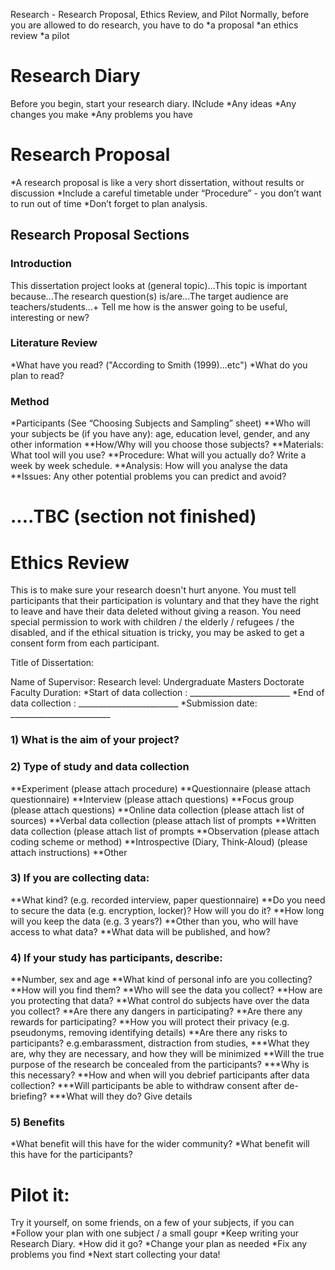 Research -  Research Proposal, Ethics Review, and Pilot
Normally, before you are allowed to do research, you have to do
*a proposal
*an ethics review
*a pilot

# Research Diary
Before you begin, start your research diary. INclude
*Any ideas
*Any changes you make
*Any problems you have


# Research Proposal
*A research proposal is like a very short dissertation, without results or discussion
*Include a careful  timetable under “Procedure” - you don’t want to run out of time
*Don’t forget to plan analysis.

## Research Proposal Sections
### Introduction
This dissertation project looks at (general topic)...This topic is important because...The research question(s) is/are...The target audience are teachers/students...+ Tell me how is the answer going to be useful, interesting or new?
### Literature Review
*What have you read? ("According to Smith (1999)...etc")
*What do you plan to read?

### Method
*Participants (See “Choosing Subjects and Sampling” sheet)
**Who will your subjects be (if you have any): age, education level, gender, and any other information
**How/Why will you choose those subjects?
**Materials: What tool will you use?
**Procedure: What will you actually do? Write a week by week schedule.
**Analysis: How will you analyse the data
**Issues: Any other potential problems you can predict and avoid?

# ....TBC (section not finished)

# Ethics Review
This is to make sure your research doesn't hurt anyone. You must tell participants that their participation is voluntary and that they have the right to leave and have their data deleted without giving a reason. You need special permission to work with children / the elderly / refugees / the disabled, and if the ethical situation is tricky, you may be asked to get a consent form from each participant.


Title of Dissertation:

Name of Supervisor:
Research level: Undergraduate Masters Doctorate Faculty
Duration:
*Start of data collection : _________________________
*End of data collection :  _________________________
*Submission date:  _________________________

### 1) What is the aim of your project?
### 2) Type of study and data collection
**Experiment (please attach procedure)
**Questionnaire (please attach questionnaire)
**Interview (please attach questions)
**Focus group (please attach questions)
**Online data collection (please attach list of sources)
**Verbal data collection (please attach list of prompts
**Written data collection (please attach list of prompts
**Observation (please attach coding scheme or method)
**Introspective (Diary, Think-Aloud) (please attach instructions)
**Other

### 3) If you are collecting data:
**What kind? (e.g. recorded interview, paper questionnaire)
**Do you need to secure the data (e.g. encryption, locker)? How will you do it?
**How long will you keep the data (e.g. 3 years?)
**Other than you, who will have access to what data?
**What data will be published, and how?

### 4) If your study has participants, describe:
**Number, sex and age
**What kind of personal info are you collecting?
**How will you find them?
**Who will see the data you collect?
**How are you protecting that data?
**What control do subjects have over the data you collect?
**Are there any dangers in participating?
**Are there any rewards for participating?
**How you will protect their privacy (e.g. pseudonyms, removing identifying details)
**Are there any risks to participants? e.g.embarassment, distraction from studies,
***What they are, why they are necessary, and how they will be minimized
**Will the true purpose of the research be concealed from the participants?
***Why is this necessary?
**How and when will you debrief participants after data collection?
***Will participants be able to withdraw consent after de-briefing?
***What will they do? Give details

### 5) Benefits
*What benefit will this have for the wider community?
*What benefit will this have for the participants?



# Pilot it:
Try it yourself, on some friends, on a few of your subjects, if you can
*Follow your plan with one subject / a small goupr
*Keep writing your Research Diary.
*How did it go?
*Change your plan as needed
*Fix any problems you find
*Next start collecting your data!

